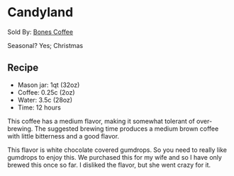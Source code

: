 # Candyland
Sold By: [Bones Coffee](https://www.bonescoffee.com/products/christmas-candy-land-by-bones-coffee-company-12oz)

Seasonal? Yes; Christmas

## Recipe
  * Mason jar: 1qt (32oz)
  * Coffee: 0.25c (2oz)
  * Water: 3.5c (28oz)
  * Time: 12 hours

This coffee has a medium flavor, making it somewhat tolerant of over-brewing. The suggested brewing time produces a medium brown coffee with little bitterness and a good flavor.

This flavor is white chocolate covered gumdrops. So you need to really like gumdrops to enjoy this. We purchased this for my wife and so I have only brewed this once so far. I disliked the flavor, but she went crazy for it.

